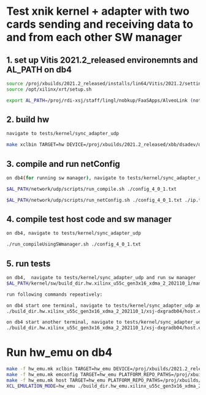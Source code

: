 # Test xnik kernel + adapter with two cards sending and receiving data to and from each other SW manager
## 1. set up Vitis 2021.2_released environemnts and AL_PATH on db4

```sh
source /proj/xbuilds/2021.2_released/installs/lin64/Vitis/2021.2/settings64.sh
source /opt/xilinx/xrt/setup.sh

export AL_PATH=/proj/rdi-xsj/staff/lingl/nobkup/FaaSApps/AlveoLink (note: please change this to your local AlveoLink repo path)
```

## 2. build hw

```sh
navigate to tests/kernel/sync_adapter_udp

make xclbin TARGET=hw DEVICE=/proj/xbuilds/2021.2_released/xbb/dsadev/opt/xilinx/platforms/xilinx_u55c_gen3x16_xdma_2_202110_1/xilinx_u55c_gen3x16_xdma_2_202110_1.xpfm INTERFACE=0
```

## 3. compile and run netConfig 

```sh
on db4(for running sw manager), navigate to tests/kernel/sync_adapter_udp

$AL_PATH/network/udp/scripts/run_compile.sh ./config_4_0_1.txt

$AL_PATH/network/udp/scripts/run_netConfig.sh ./config_4_0_1.txt ./ip.txt
```

## 4. compile test host code and sw manager

```sh
on db4, navigate to tests/kernel/sync_adapter_udp

./run_compileUsingSWmanager.sh ./config_4_0_1.txt
```

## 5. run tests

```sh
on db4,  navigate to tests/kernel/sync_adapter_udp and run sw manager
$AL_PATH/kernel/sw/build_dir.hw.xilinx_u55c_gen3x16_xdma_2_202110_1/manager.exe ./ip.txt 1 100 200

run following commands repeatively:

on db4 start one terminal, navigate to tests/kernel/sync_adapter_udp and run
./build_dir.hw.xilinx_u55c_gen3x16_xdma_2_202110_1/xsj-dxgradb04/host.exe ./xsj-dxgradb04_0_sockets.txt ./ip.txt 16537448 4 50 400

on db4 start another terminal, navigate to tests/kernel/sync_adapter_udp and run
./build_dir.hw.xilinx_u55c_gen3x16_xdma_2_202110_1/xsj-dxgradb04/host.exe ./xsj-dxgradb04_1_sockets.txt ./ip.txt 16537448 4 50 400
```

# Run hw_emu on db4

```sh
make -f hw_emu.mk xclbin TARGET=hw_emu DEVICE=/proj/xbuilds/2021.2_released/xbb/dsadev/opt/xilinx/platforms/xilinx_u55c_gen3x16_xdma_2_202110_1/xilinx_u55c_gen3x16_xdma_2_202110_1.xpfm
make -f hw_emu.mk emconfig TARGET=hw_emu PLATFORM_REPO_PATHS=/proj/xbuilds/2021.2_released/xbb/dsadev/opt/xilinx/platforms
make -f hw_emu.mk host TARGET=hw_emu PLATFORM_REPO_PATHS=/proj/xbuilds/2021.2_released/xbb/dsadev/opt/xilinx/platforms
XCL_EMULATION_MODE=hw_emu ./build_dir.hw_emu.xilinx_u55c_gen3x16_xdma_2_202110_1/xsj-dxgradb04/host.exe ./sockets.txt ./ip_hw_emu.txt 128 8 0 100 1 2
```
